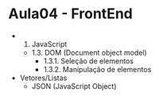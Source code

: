 # Aula04 - FrontEnd
- 1. JavaScript
    - 1.3. DOM (Document object model)
        - 1.3.1. Seleção de elementos
        - 1.3.2. Manipulação de elementos
- Vetores/Listas
    - JSON (JavaScript Object)
